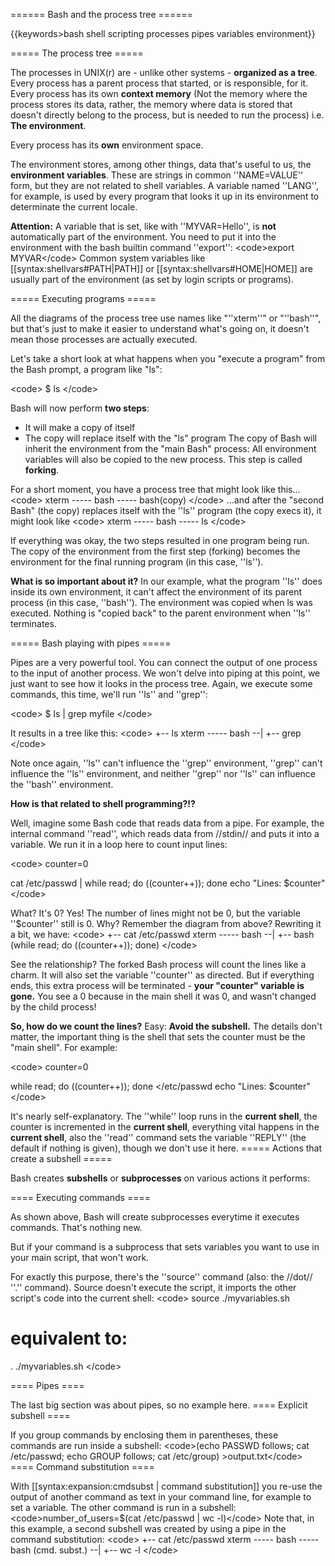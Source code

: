 ====== Bash and the process tree ======

{{keywords&gt;bash shell scripting processes pipes variables environment}}

===== The process tree =====

The processes in UNIX(r) are - unlike other systems - **organized as a tree**. Every process has a parent process that started, or is responsible, for it. Every process has its own **context memory** (Not the memory where the process stores its data, rather, the memory where data is stored that doesn't directly belong to the process, but is needed to run the process) i.e. __**The environment**__.

Every process has its **own** environment space.

The environment stores, among other things, data that's useful to us, the **environment variables**. These are strings in common ''NAME=VALUE'' form, but they are not related to shell variables. A variable named ''LANG'', for example, is used by every program that looks it up in its environment to determinate the current locale.

**__Attention:__** A variable that is set, like with ''MYVAR=Hello'', is **not** automatically part of the environment. You need to put it into the environment with the bash builtin command ''export'':
&lt;code&gt;export MYVAR&lt;/code&gt;
Common system variables like [[syntax:shellvars#PATH|PATH]] or [[syntax:shellvars#HOME|HOME]] are usually part of the environment (as set by login scripts or programs).

===== Executing programs =====

All the diagrams of the process tree use names like &quot;''xterm''&quot; or &quot;''bash''&quot;, but that's just to make it easier to understand what's going on, it doesn't mean those processes are actually executed.

Let's take a short look at what happens when you &quot;execute a program&quot; from the Bash prompt, a program like &quot;ls&quot;:

&lt;code&gt;
$ ls
&lt;/code&gt;

Bash will now perform **two steps**:
  * It will make a copy of itself
  * The copy will replace itself with the &quot;ls&quot; program
The copy of Bash will inherit the environment from the &quot;main Bash&quot; process: All environment variables will also be copied to the new process. This step is called **forking**.

For a short moment, you have a process tree that might look like this...
&lt;code&gt;
xterm ----- bash ----- bash(copy)
&lt;/code&gt;
...and after the &quot;second Bash&quot; (the copy) replaces itself with the ''ls'' program (the copy execs it), it might look like
&lt;code&gt;
xterm ----- bash ----- ls
&lt;/code&gt;

If everything was okay, the two steps resulted in one program being run. The copy of the environment from the first step (forking) becomes the environment for the final running program (in this case, ''ls'').

__**What is so important about it?**__ In our example, what the program ''ls'' does inside its own environment, it can't affect the environment of its parent process (in this case, ''bash''). The environment was copied when ls was executed. Nothing is &quot;copied back&quot; to the parent environment when ''ls'' terminates.

===== Bash playing with pipes =====

Pipes are a very powerful tool. You can connect the output of one process to the input of another process. We won't delve into piping at this point, we just want to see how it looks in the process tree. Again, we execute some commands, this time, we'll run ''ls'' and ''grep'':

&lt;code&gt;
$ ls | grep myfile
&lt;/code&gt;

It results in a tree like this:
&lt;code&gt;
                   +-- ls
xterm ----- bash --|
                   +-- grep
&lt;/code&gt;

Note once again, ''ls'' can't influence the ''grep'' environment, ''grep'' can't influence the ''ls'' environment, and neither ''grep'' nor ''ls'' can influence the ''bash'' environment.

__**How is that related to shell programming?!?**__

Well, imagine some Bash code that reads data from a pipe. For example, the internal command ''read'', which reads data from //stdin// and puts it into a variable. We run it in a loop here to count input lines:

&lt;code&gt;
counter=0

cat /etc/passwd | while read; do ((counter++)); done
echo &quot;Lines: $counter&quot;
&lt;/code&gt;

What? It's 0? Yes! The number of lines might not be 0, but the variable ''$counter'' still is 0. Why?
Remember the diagram from above? Rewriting it a bit, we have:
&lt;code&gt;
                   +-- cat /etc/passwd
xterm ----- bash --|
                   +-- bash (while read; do ((counter++)); done)
&lt;/code&gt;

See the relationship? The forked Bash process will count the lines like a charm. It will also set the variable ''counter'' as directed. But if everything ends, this extra process will be terminated - **your &quot;counter&quot; variable is gone.** You see a 0 because in the main shell it was 0, and wasn't changed by the child process!

__**So, how do we count the lines?**__
Easy: **Avoid the subshell.** The details don't matter, the important thing is the shell that sets the counter must be the &quot;main shell&quot;. For example:

&lt;code&gt;
counter=0

while read; do ((counter++)); done &lt;/etc/passwd
echo &quot;Lines: $counter&quot;
&lt;/code&gt;

It's nearly self-explanatory. The ''while'' loop runs in the **current shell**, the counter is incremented in the **current shell**, everything vital happens in the **current shell**, also the ''read'' command sets the variable ''REPLY'' (the default if nothing is given), though we don't use it here.
===== Actions that create a subshell =====

Bash creates **subshells** or **subprocesses** on various actions it performs:

==== Executing commands ====

As shown above, Bash will create subprocesses everytime it executes commands. That's nothing new.

But if your command is a subprocess that sets variables you want to use in your main script, that won't work.

For exactly this purpose, there's the ''source'' command (also: the //dot// ''.'' command). Source doesn't execute the script, it imports the other script's code into the current shell:
&lt;code&gt;
source ./myvariables.sh
# equivalent to:
. ./myvariables.sh
&lt;/code&gt;

==== Pipes ====

The last big section was about pipes, so no example here.
==== Explicit subshell ====

If you group commands by enclosing them in parentheses, these commands are run inside a subshell:
&lt;code&gt;(echo PASSWD follows; cat /etc/passwd; echo GROUP follows; cat /etc/group) &gt;output.txt&lt;/code&gt;
==== Command substitution ====

With [[syntax:expansion:cmdsubst | command substitution]] you re-use the output of another command as text in your command line, for example to set a variable. The other command is run in a subshell:
&lt;code&gt;number_of_users=$(cat /etc/passwd | wc -l)&lt;/code&gt;
Note that, in this example,  a second subshell was created by using a pipe in the command substitution:
&lt;code&gt;
                                            +-- cat /etc/passwd
xterm ----- bash ----- bash (cmd. subst.) --|
                                            +-- wc -l
&lt;/code&gt;


